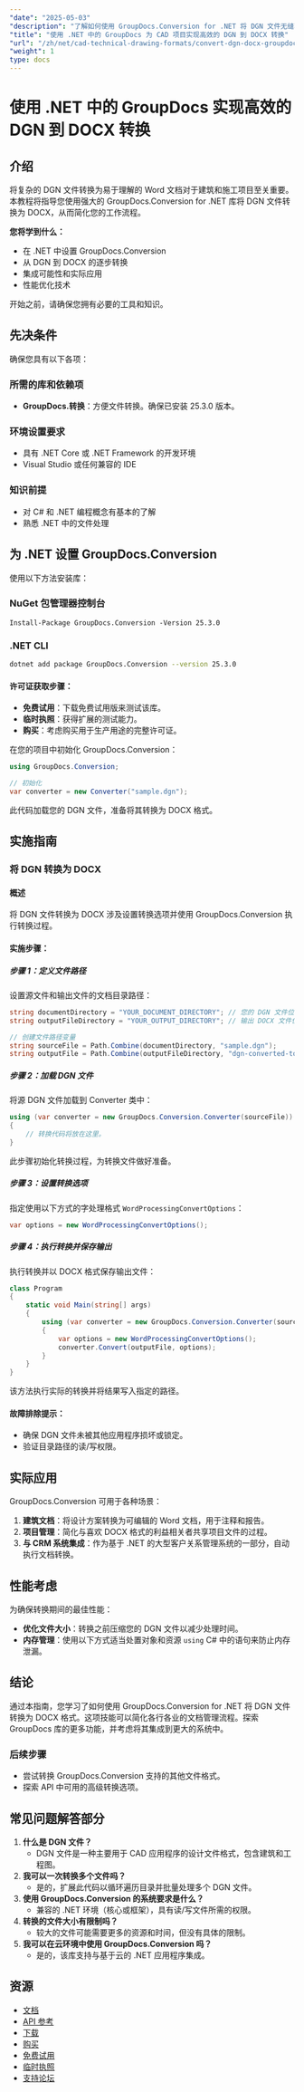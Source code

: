 ```yaml
---
"date": "2025-05-03"
"description": "了解如何使用 GroupDocs.Conversion for .NET 将 DGN 文件无缝转换为 DOCX 格式，从而增强您的 CAD 项目工作流程。"
"title": "使用 .NET 中的 GroupDocs 为 CAD 项目实现高效的 DGN 到 DOCX 转换"
"url": "/zh/net/cad-technical-drawing-formats/convert-dgn-docx-groupdocs-net/"
"weight": 1
type: docs
---
```

# 使用 .NET 中的 GroupDocs 实现高效的 DGN 到 DOCX 转换

## 介绍

将复杂的 DGN 文件转换为易于理解的 Word 文档对于建筑和施工项目至关重要。本教程将指导您使用强大的 GroupDocs.Conversion for .NET 库将 DGN 文件转换为 DOCX，从而简化您的工作流程。

**您将学到什么：**
- 在 .NET 中设置 GroupDocs.Conversion
- 从 DGN 到 DOCX 的逐步转换
- 集成可能性和实际应用
- 性能优化技术

开始之前，请确保您拥有必要的工具和知识。

## 先决条件

确保您具有以下各项：

### 所需的库和依赖项
- **GroupDocs.转换**：方便文件转换。确保已安装 25.3.0 版本。

### 环境设置要求
- 具有 .NET Core 或 .NET Framework 的开发环境
- Visual Studio 或任何兼容的 IDE

### 知识前提
- 对 C# 和 .NET 编程概念有基本的了解
- 熟悉 .NET 中的文件处理

## 为 .NET 设置 GroupDocs.Conversion

使用以下方法安装库：

### NuGet 包管理器控制台
```plaintext
Install-Package GroupDocs.Conversion -Version 25.3.0
```

### .NET CLI
```bash
dotnet add package GroupDocs.Conversion --version 25.3.0
```

#### 许可证获取步骤：
- **免费试用**：下载免费试用版来测试该库。
- **临时执照**：获得扩展的测试能力。
- **购买**：考虑购买用于生产用途的完整许可证。

在您的项目中初始化 GroupDocs.Conversion：
```csharp
using GroupDocs.Conversion;

// 初始化
var converter = new Converter("sample.dgn");
```
此代码加载您的 DGN 文件，准备将其转换为 DOCX 格式。

## 实施指南

### 将 DGN 转换为 DOCX

#### 概述
将 DGN 文件转换为 DOCX 涉及设置转换选项并使用 GroupDocs.Conversion 执行转换过程。

#### 实施步骤：

##### 步骤 1：定义文件路径
设置源文件和输出文件的文档目录路径：
```csharp
string documentDirectory = "YOUR_DOCUMENT_DIRECTORY"; // 您的 DGN 文件位置
string outputFileDirectory = "YOUR_OUTPUT_DIRECTORY"; // 输出 DOCX 文件位置

// 创建文件路径变量
string sourceFile = Path.Combine(documentDirectory, "sample.dgn");
string outputFile = Path.Combine(outputFileDirectory, "dgn-converted-to.docx");
```

##### 步骤 2：加载 DGN 文件
将源 DGN 文件加载到 Converter 类中：
```csharp
using (var converter = new GroupDocs.Conversion.Converter(sourceFile))
{
    // 转换代码将放在这里。
}
```
此步骤初始化转换过程，为转换文件做好准备。

##### 步骤 3：设置转换选项
指定使用以下方式的字处理格式 `WordProcessingConvertOptions`：
```csharp
var options = new WordProcessingConvertOptions();
```

##### 步骤 4：执行转换并保存输出
执行转换并以 DOCX 格式保存输出文件：
```csharp
class Program
{
    static void Main(string[] args)
    {
        using (var converter = new GroupDocs.Conversion.Converter(sourceFile))
        {
            var options = new WordProcessingConvertOptions();
            converter.Convert(outputFile, options);
        }
    }
}
```
该方法执行实际的转换并将结果写入指定的路径。

#### 故障排除提示：
- 确保 DGN 文件未被其他应用程序损坏或锁定。
- 验证目录路径的读/写权限。

## 实际应用

GroupDocs.Conversion 可用于各种场景：
1. **建筑文档**：将设计方案转换为可编辑的 Word 文档，用于注释和报告。
2. **项目管理**：简化与喜欢 DOCX 格式的利益相关者共享项目文件的过程。
3. **与 CRM 系统集成**：作为基于 .NET 的大型客户关系管理系统的一部分，自动执行文档转换。

## 性能考虑

为确保转换期间的最佳性能：
- **优化文件大小**：转换之前压缩您的 DGN 文件以减少处理时间。
- **内存管理**：使用以下方式适当处置对象和资源 `using` C# 中的语句来防止内存泄漏。

## 结论

通过本指南，您学习了如何使用 GroupDocs.Conversion for .NET 将 DGN 文件转换为 DOCX 格式。这项技能可以简化各行各业的文档管理流程。探索 GroupDocs 库的更多功能，并考虑将其集成到更大的系统中。

### 后续步骤
- 尝试转换 GroupDocs.Conversion 支持的其他文件格式。
- 探索 API 中可用的高级转换选项。

## 常见问题解答部分

1. **什么是 DGN 文件？**
   - DGN 文件是一种主要用于 CAD 应用程序的设计文件格式，包含建筑和工程图。
2. **我可以一次转换多个文件吗？**
   - 是的，扩展此代码以循环遍历目录并批量处理多个 DGN 文件。
3. **使用 GroupDocs.Conversion 的系统要求是什么？**
   - 兼容的 .NET 环境（核心或框架），具有读/写文件所需的权限。
4. **转换的文件大小有限制吗？**
   - 较大的文件可能需要更多的资源和时间，但没有具体的限制。
5. **我可以在云环境中使用 GroupDocs.Conversion 吗？**
   - 是的，该库支持与基于云的 .NET 应用程序集成。

## 资源
- [文档](https://docs.groupdocs.com/conversion/net/)
- [API 参考](https://reference.groupdocs.com/conversion/net/)
- [下载](https://releases.groupdocs.com/conversion/net/)
- [购买](https://purchase.groupdocs.com/buy)
- [免费试用](https://releases.groupdocs.com/conversion/net/)
- [临时执照](https://purchase.groupdocs.com/temporary-license/)
- [支持论坛](https://forum.groupdocs.com/c/conversion/10)